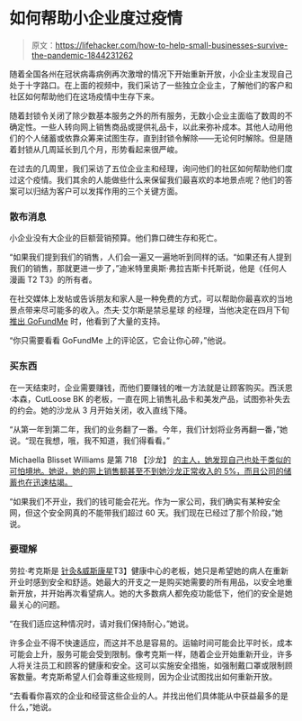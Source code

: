 # 如何帮助小企业度过疫情

> 原文：<https://lifehacker.com/how-to-help-small-businesses-survive-the-pandemic-1844231262>

随着全国各州在冠状病毒病例再次激增的情况下开始重新开放，小企业主发现自己处于十字路口。在上面的视频中，我们采访了一些独立企业主，了解他们的客户和社区如何帮助他们在这场疫情中生存下来。

随着封锁令关闭了除少数基本服务之外的所有服务，无数小企业主面临了数周的不确定性。一些人转向网上销售商品或提供礼品卡，以此来弥补成本。其他人动用他们的个人储蓄或依靠众筹来试图生存，直到封锁令解除——无论何时解除。但是随着封锁从几周延长到几个月，形势看起来很严峻。

在过去的几周里，我们采访了五位企业主和经理，询问他们的社区如何帮助他们度过这个疫情。我们其余的人能做些什么来保留我们最喜欢的本地景点呢？他们的答案可以归结为客户可以发挥作用的三个关键方面。

### 散布消息

小企业没有大企业的巨额营销预算。他们靠口碑生存和死亡。

“如果我们提到我们的销售，人们会一遍又一遍地听到同样的话。“如果还有人提到我们的销售，那就更进一步了，”迪米特里奥斯·弗拉吉斯卡托斯说，他是《任何人漫画 T2 T3》的所有者。

在社交媒体上发帖或告诉朋友和家人是一种免费的方式，可以帮助你最喜欢的当地景点带来尽可能多的收入。杰夫·艾尔斯是禁忌星球 的经理，当他决定在四月下旬 [推出 GoFundMe](https://www.gofundme.com/f/help-forbidden-planet-nyc-survive) 时，他看到了大量的支持。

“你只需要看看 GoFundMe 上的评论区，它会让你心碎，”他说。

### 买东西

在一天结束时，企业需要赚钱，而他们要赚钱的唯一方法就是让顾客购买。西沃恩·本森，CutLoose BK 的老板，一直在网上销售礼品卡和美发产品，试图弥补失去的约会。她的沙龙从 3 月开始关闭，收入直线下降。

“从第一年到第二年，我们的业务翻了一番。今年，我们计划将业务再翻一番，”她说。“现在我想，哦，我不知道，我们得看看。”

Michaella Blisset Williams 是第 718 【沙龙】 [的主人，她发现自己也处于类似的可怕境地。她说，她的网上销售额甚至不到她沙龙正常收入的 5%，而且公司的储蓄也在迅速枯竭。](https://salon718.com/)

“如果我们不开业，我们的钱可能会花光。作为一家公司，我们确实有某种安全网，但这个安全网真的不能带我们超过 60 天。我们现在已经过了那个阶段，”她说。

### 要理解

劳拉·考克斯是 [针灸&威斯康星](https://www.acuwellwi.com/)T3】健康中心的老板，她只是希望她的病人在重新开业时感到安全和舒适。她最大的开支之一是购买她需要的所有用品，以安全地重新开放，并开始再次看望病人。她的大多数病人都免疫功能低下，他们的安全是她最关心的问题。

“在我们适应这种情况时，请对我们保持耐心，”她说。

许多企业不得不快速适应，而这并不总是容易的。运输时间可能会比平时长，成本可能会上升，服务可能会受到限制。像考克斯一样，随着企业开始重新开业，许多人将关注员工和顾客的健康和安全。这可以实施安全措施，如强制戴口罩或限制顾客数量。考克斯希望人们会尊重这些规则，因为企业试图找出如何重新开放。

“去看看你喜欢的企业和经营这些企业的人。并找出他们具体能从中获益最多的是什么，”她说。